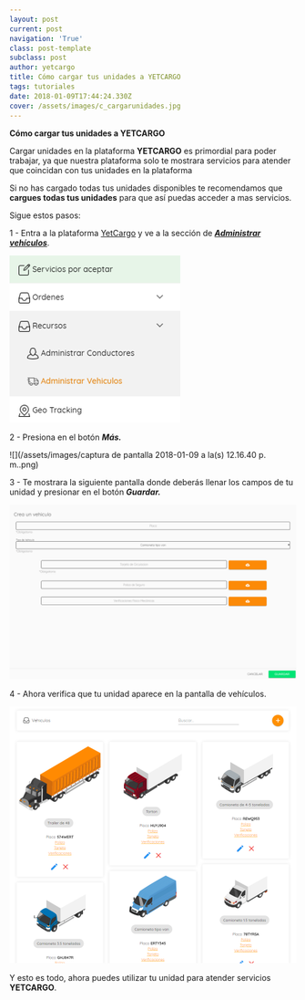 ```yaml
---
layout: post
current: post
navigation: 'True'
class: post-template
subclass: post
author: yetcargo
title: Cómo cargar tus unidades a YETCARGO
tags: tutoriales
date: 2018-01-09T17:44:24.330Z
cover: /assets/images/c_cargarunidades.jpg
---
```

**Cómo cargar tus unidades a YETCARGO**

Cargar unidades en la plataforma **YETCARGO** es primordial para poder trabajar, ya que nuestra plataforma solo te mostrara servicios para atender que coincidan con tus unidades en la plataforma

Si no has cargado todas tus unidades disponibles te recomendamos que **cargues todas tus unidades** para que así puedas acceder a mas servicios.

Sigue estos pasos:

1 - Entra a la plataforma [YetCargo](https://yetcargo.com/login) y ve a la sección de [**_Administrar vehículos_**](https://yetcargo.com/dashboard/vehiculos).

![null](/assets/images/1_v.png)

2 - Presiona en el botón _**Más.**_

![](/assets/images/captura de pantalla 2018-01-09 a la(s) 12.16.40 p. m..png)

3 - Te mostrara la siguiente pantalla donde deberás llenar los campos de tu unidad y presionar en el botón **_Guardar._**

![null](/assets/images/2_v.png)

4 - Ahora verifica que tu unidad aparece en la pantalla de vehículos.

![null](/assets/images/3_v.png)

Y esto es todo, ahora puedes utilizar tu unidad para atender servicios **YETCARGO**.
